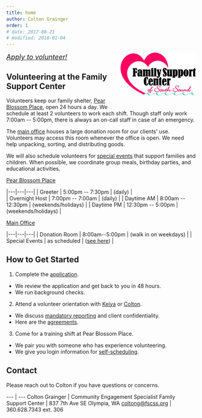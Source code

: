 ```yaml
---
title: home 
author: Colton Grainger
order: 1
# date: 2017-08-21
# modified: 2018-01-04
---
```


<a href="http://fscss.org/">
<img src="/images/logo.png" style="float: right; margin: 0px 0px 23px 23px" width="200">
</a>

<a href="https://www.volgistics.com/ex/portal.dll/ap?ap=1953929563" style="font-size: 130%;font-style: italic"> 
Apply to volunteer!
</a><br>

## Volunteering at the Family Support Center

Volunteers keep our family shelter, [Pear Blossom Place][pbp], open 24 hours a day. We schedule at least 2 volunteers to work each shift. Though staff only work 7:00am -- 5:00pm, there is always an on-call staff in case of an emergency.

The [main office][fsc] houses a large donation room for our clients' use. Volunteers may access this room whenever the office is open. We need help unpacking, sorting, and distributing goods.  

We will also schedule volunteers for [special events](/events) that support families and children. When possible, we coordinate group meals, birthday parties, and educational activities.

[Pear Blossom Place][pbp] 

|---|---|---|
| Greeter | 5:00pm -- 7:30pm  | (daily) |  
| Overnight Host | 7:00pm -- 7:00am | (daily) |
| Daytime AM | 8:00am -- 12:30pm | (weekends/holidays) |
| Daytime PM | 12:30pm -- 5:00pm | (weekends/holidays) |

[Main Office][fsc] 

|---|---|---|
| Donation Room | 8:00am--5:00pm | (walk in on weekdays) |
| Special Events | as scheduled | ([see here](/events)) |

## How to Get Started 

1. Complete the [application](https://www.volgistics.com/ex/portal.dll/ap?ap=1953929563).
  * We review the application and get back to you in 48 hours.
  * We run background checks.
2. Attend a volunteer orientation with [Keiya](mailto:keiyaj@fscss.org) or [Colton](mailto:coltong@fscss.org).
  * We discuss [mandatory reporting](https://prezi.com/piml7bn_b0au/mandatory-reporter-presentation/) and client confidentiality.
  * Here are the [agreements](https://goo.gl/forms/wTSzSpJm7JfKDkqA3).
3. Come for a training shift at Pear Blossom Place.
  * We pair you with someone who has experience volunteering.
  * We give you login information for [self-scheduling](https://www.volgistics.com/ex/portal.dll/?from=189830).

## Contact

Please reach out to Colton if you have questions or concerns.

--- | ---
Colton Grainger | Community Engagement Specialist
Family Support Center | 837 7th Ave SE Olympia, WA
[coltong@fscss.org](mailto:coltong@fscss.org) | 360.628.7343 ext. 306

[pbp]: https://www.google.com/maps/place/Pear+Blossom+Place/@47.0423792,-122.8932699,17z/data=!3m1!4b1!4m5!3m4!1s0x549174e1d548747f:0x4e89b380a6ff5f9e!8m2!3d47.0423792!4d-122.8910812 
[fsc]: https://www.google.com/maps/place/Family+Support+Center/@47.0459107,-122.9042318,17z/data=!3m1!4b1!4m5!3m4!1s0x5491751bc115f4a1:0xa72d6746d527f48e!8m2!3d47.0459107!4d-122.9020431 
